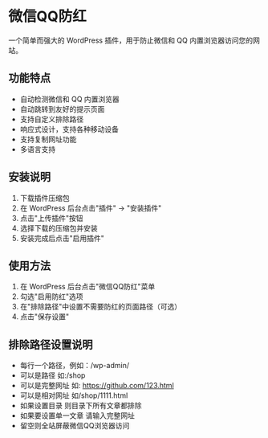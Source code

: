 # 微信QQ防红

一个简单而强大的 WordPress 插件，用于防止微信和 QQ 内置浏览器访问您的网站。

## 功能特点

- 自动检测微信和 QQ 内置浏览器
- 自动跳转到友好的提示页面
- 支持自定义排除路径
- 响应式设计，支持各种移动设备
- 支持复制网址功能
- 多语言支持

## 安装说明

1. 下载插件压缩包
2. 在 WordPress 后台点击"插件" -> "安装插件"
3. 点击"上传插件"按钮
4. 选择下载的压缩包并安装
5. 安装完成后点击"启用插件"

## 使用方法

1. 在 WordPress 后台点击"微信QQ防红"菜单
2. 勾选"启用防红"选项
3. 在"排除路径"中设置不需要防红的页面路径（可选）
4. 点击"保存设置"

## 排除路径设置说明

- 每行一个路径，例如：/wp-admin/
- 可以是路径 如:/shop
- 可以是完整网址 如: https://github.com/123.html
- 可以是相对网址 如/shop/1111.html
- 如果设置目录 则目录下所有文章都排除
- 如果要设置单一文章 请输入完整网址
- 留空则全站屏蔽微信QQ浏览器访问

